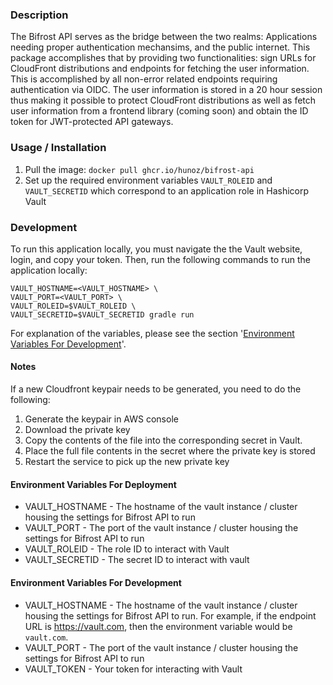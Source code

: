 ### Description
The Bifrost API serves as the bridge between the two realms: Applications needing proper authentication mechansims, and the public internet. This package accomplishes that by providing two functionalities: sign URLs for CloudFront distributions and endpoints for fetching the user information. This is accomplished by all non-error related endpoints requiring authentication via OIDC. The user information is stored in a 20 hour session thus making it possible to protect CloudFront distributions as well as fetch user information from a frontend library (coming soon) and obtain the ID token for JWT-protected API gateways.

### Usage / Installation
1. Pull the image: `docker pull ghcr.io/hunoz/bifrost-api`
2. Set up the required environment variables `VAULT_ROLEID` and `VAULT_SECRETID` which correspond to an application role in Hashicorp Vault

### Development
To run this application locally, you must navigate the the Vault website, login, and copy your token. Then, run the following commands to run the application locally:
```
VAULT_HOSTNAME=<VAULT_HOSTNAME> \
VAULT_PORT=<VAULT_PORT> \
VAULT_ROLEID=$VAULT_ROLEID \
VAULT_SECRETID=$VAULT_SECRETID gradle run
```

For explanation of the variables, please see the section '[Environment Variables For Development](#Environment-Variables-For-Development)'.

#### Notes
If a new Cloudfront keypair needs to be generated, you need to do the following:
1. Generate the keypair in AWS console
2. Download the private key
3. Copy the contents of the file into the corresponding secret in Vault.
4. Place the full file contents in the secret where the private key is stored
5. Restart the service to pick up the new private key

#### Environment Variables For Deployment
* VAULT_HOSTNAME - The hostname of the vault instance / cluster housing the settings for Bifrost API to run
* VAULT_PORT - The port of the vault instance / cluster housing the settings for Bifrost API to run
* VAULT_ROLEID - The role ID to interact with Vault
* VAULT_SECRETID - The secret ID to interact with vault

#### Environment Variables For Development
* VAULT_HOSTNAME - The hostname of the vault instance / cluster housing the settings for Bifrost API to run. For example, if the endpoint URL is https://vault.com, then the environment variable would be `vault.com`.
* VAULT_PORT - The port of the vault instance / cluster housing the settings for Bifrost API to run
* VAULT_TOKEN - Your token for interacting with Vault